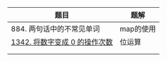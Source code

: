 | 题目                                                         | 题解      |
| ------------------------------------------------------------ | --------- |
| 884. 两句话中的不常见单词                                    | map的使用 |
| [1342. 将数字变成 0 的操作次数](https://leetcode-cn.com/problems/number-of-steps-to-reduce-a-number-to-zero/) | 位运算    |
|                                                              |           |
|                                                              |           |

